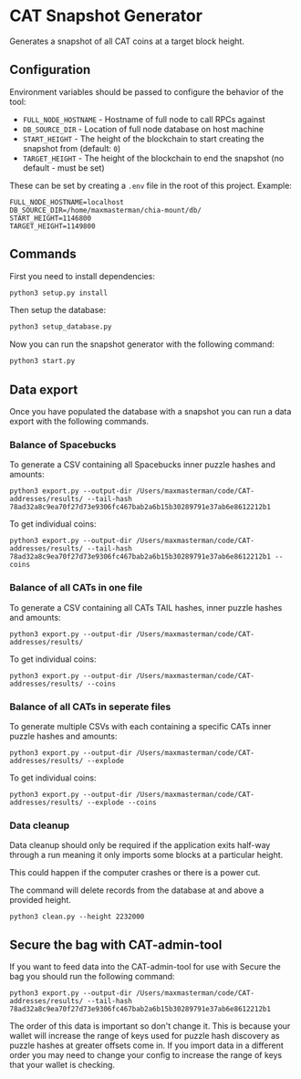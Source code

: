 # CAT Snapshot Generator

Generates a snapshot of all CAT coins at a target block height.

## Configuration

Environment variables should be passed to configure the behavior of the tool:

* `FULL_NODE_HOSTNAME` - Hostname of full node to call RPCs against
* `DB_SOURCE_DIR` - Location of full node database on host machine
* `START_HEIGHT` - The height of the blockchain to start creating the snapshot from (default: `0`)
* `TARGET_HEIGHT` - The height of the blockchain to end the snapshot (no default - must be set)

These can be set by creating a `.env` file in the root of this project. Example:

```
FULL_NODE_HOSTNAME=localhost
DB_SOURCE_DIR=/home/maxmasterman/chia-mount/db/
START_HEIGHT=1146800
TARGET_HEIGHT=1149800
```

## Commands

First you need to install dependencies:

```bash
python3 setup.py install
```

Then setup the database:

```bash
python3 setup_database.py 
```

Now you can run the snapshot generator with the following command:

```bash
python3 start.py 
```

## Data export

Once you have populated the database with a snapshot you can run a data export with the following commands.

### Balance of Spacebucks

To generate a CSV containing all Spacebucks inner puzzle hashes and amounts:

```
python3 export.py --output-dir /Users/maxmasterman/code/CAT-addresses/results/ --tail-hash 78ad32a8c9ea70f27d73e9306fc467bab2a6b15b30289791e37ab6e8612212b1
```

To get individual coins:

```
python3 export.py --output-dir /Users/maxmasterman/code/CAT-addresses/results/ --tail-hash 78ad32a8c9ea70f27d73e9306fc467bab2a6b15b30289791e37ab6e8612212b1 --coins
```

### Balance of all CATs in one file

To generate a CSV containing all CATs TAIL hashes, inner puzzle hashes and amounts:

```
python3 export.py --output-dir /Users/maxmasterman/code/CAT-addresses/results/
```

To get individual coins:

```
python3 export.py --output-dir /Users/maxmasterman/code/CAT-addresses/results/ --coins
```

### Balance of all CATs in seperate files

To generate multiple CSVs with each containing a specific CATs inner puzzle hashes and amounts:

```
python3 export.py --output-dir /Users/maxmasterman/code/CAT-addresses/results/ --explode
```

To get individual coins:

```
python3 export.py --output-dir /Users/maxmasterman/code/CAT-addresses/results/ --explode --coins
```

### Data cleanup

Data cleanup should only be required if the application exits half-way through a run meaning it only imports some blocks at a particular height.

This could happen if the computer crashes or there is a power cut.

The command will delete records from the database at and above a provided height.

```
python3 clean.py --height 2232000
```

## Secure the bag with CAT-admin-tool

If you want to feed data into the CAT-admin-tool for use with Secure the bag you should run the following command:

```
python3 export.py --output-dir /Users/maxmasterman/code/CAT-addresses/results/ --tail-hash 78ad32a8c9ea70f27d73e9306fc467bab2a6b15b30289791e37ab6e8612212b1
```

The order of this data is important so don't change it. This is because your wallet will increase the range of keys used for puzzle hash discovery as puzzle hashes at greater offsets come in. If you import data in a different order you may need to change your config to increase the range of keys that your wallet is checking.
